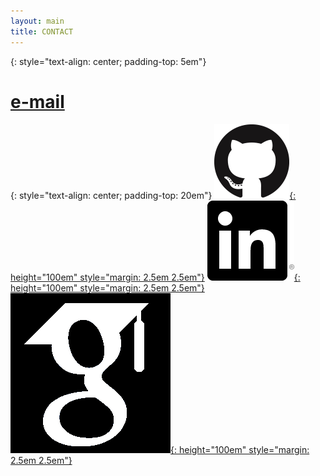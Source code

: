 ```yaml
---
layout: main
title: CONTACT
---
```

{: style="text-align: center; padding-top: 5em"}
# [e-mail](mailto:{{site.gmail_username}}@gmail.com)

{: style="text-align: center; padding-top: 20em"}
[![GitHub](assets/icons/GitHub-Mark-120px-plus.png){: height="100em" style="margin: 2.5em 2.5em"}](https://github.com/{{site.github_username}})
[![LinkedIn](/assets/icons/In-Black-128px-R.png){: height="100em" style="margin: 2.5em 2.5em"}](https://linkedin.com/in/{{site.linkedin_username}})
[![Google Scholar](assets/icons/google-scholar-logo-black.png){: height="100em" style="margin: 2.5em 2.5em"}](https://scholar.google.com/citations?user=Sg8AqEoAAAAJ&hl=en&oi=sra)
